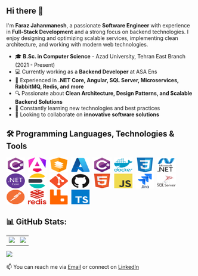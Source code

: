 ## Hi there 👋

I'm **Faraz Jahanmanesh**, a passionate **Software Engineer** with experience in **Full-Stack Development** and a strong focus on backend technologies. I enjoy designing and optimizing scalable services, implementing clean architecture, and working with modern web technologies.

- 🎓 **B.Sc. in Computer Science** - Azad University, Tehran East Branch (2021 - Present)
- 💻 Currently working as a **Backend Developer** at ASA Ens
- 🚀 Experienced in **.NET Core, Angular, SQL Server, Microservices, RabbitMQ, Redis, and more**
- 🔍 Passionate about **Clean Architecture, Design Patterns, and Scalable Backend Solutions**
- 🌱 Constantly learning new technologies and best practices
- 🤝 Looking to collaborate on **innovative software solutions**

## 🛠️ Programming Languages, Technologies & Tools

<div>
  <img src="https://github.com/devicons/devicon/blob/master/icons/csharp/csharp-original.svg" title="C#" alt="C#" width="50" height="40"/>&nbsp;
  <img src="https://github.com/devicons/devicon/blob/master/icons/angular/angular-original.svg" title="C#" alt="C#" width="50" height="40"/>&nbsp;
  <img src="https://github.com/devicons/devicon/blob/master/icons/angularmaterial/angularmaterial-original.svg" title="C#" alt="C#" width="50" height="40"/>&nbsp;
  <img src="https://github.com/devicons/devicon/blob/master/icons/azure/azure-original.svg" title="C#" alt="C#" width="50" height="40"/>&nbsp;
  <img src="https://github.com/devicons/devicon/blob/master/icons/csharp/csharp-original.svg" title="C#" alt="C#" width="50" height="40"/>&nbsp;
  <img src="https://github.com/devicons/devicon/blob/master/icons/docker/docker-plain-wordmark.svg" title="C#" alt="C#" width="50" height="40"/>&nbsp;
  <img src="https://github.com/devicons/devicon/blob/master/icons/css3/css3-original.svg" title="C#" alt="C#" width="50" height="40"/>&nbsp;
  <img src="https://github.com/devicons/devicon/blob/master/icons/dot-net/dot-net-original-wordmark.svg" title="C#" alt="C#" width="50" height="40"/>&nbsp;
  <img src="https://github.com/devicons/devicon/blob/master/icons/dotnetcore/dotnetcore-original.svg" title="C#" alt="C#" width="50" height="40"/>&nbsp;
  <img src="https://github.com/devicons/devicon/blob/master/icons/elasticsearch/elasticsearch-original.svg" title="C#" alt="C#" width="50" height="40"/>&nbsp;
  <img src="https://github.com/devicons/devicon/blob/master/icons/git/git-original.svg" title="C#" alt="C#" width="50" height="40"/>&nbsp;
  <img src="https://github.com/devicons/devicon/blob/master/icons/github/github-original.svg" title="C#" alt="C#" width="50" height="40"/>&nbsp;
  <img src="https://github.com/devicons/devicon/blob/master/icons/html5/html5-original.svg" title="C#" alt="C#" width="50" height="40"/>&nbsp;
  <img src="https://github.com/devicons/devicon/blob/master/icons/javascript/javascript-original.svg" title="C#" alt="C#" width="50" height="40"/>&nbsp;
  <img src="https://github.com/devicons/devicon/blob/master/icons/jira/jira-original-wordmark.svg" title="C#" alt="C#" width="50" height="40"/>&nbsp;
  <img src="https://github.com/devicons/devicon/blob/master/icons/microsoftsqlserver/microsoftsqlserver-original-wordmark.svg" title="C#" alt="C#" width="50" height="40"/>&nbsp;
  <img src="https://github.com/devicons/devicon/blob/master/icons/postman/postman-original.svg" title="C#" alt="C#" width="50" height="40"/>&nbsp;
  <img src="https://github.com/devicons/devicon/blob/master/icons/redis/redis-plain-wordmark.svg" title="C#" alt="C#" width="50" height="40"/>&nbsp;
  <img src="https://github.com/devicons/devicon/blob/master/icons/rabbitmq/rabbitmq-original.svg" title="C#" alt="C#" width="50" height="40"/>&nbsp;
  <img src="https://github.com/devicons/devicon/blob/master/icons/typescript/typescript-original.svg" title="C#" alt="C#" width="50" height="40"/>&nbsp;
</div>

## 📊 GitHub Stats:
<table border="0" cellspacing="0" cellpadding="0">
    <tr>
        <td>
            <img src="https://github-readme-stats.vercel.app/api?username=FarazJahanmanesh&show_icons=true&theme=algolia&hide_rank=True"/>
        </td>
        <td>
            <img src="https://github-readme-stats.vercel.app/api/top-langs/?username=FarazJahanmanesh&layout=compact&theme=algolia&langs_count=8"/>
        </td>
    </tr>
</table>

<p align="center">

![](https://komarev.com/ghpvc/?username=Faraz-Jahanmanesh&color=lightgrey)

📫 You can reach me via [Email](mailto:jahanmaneshfaraz@gmail.com) or connect on [LinkedIn](https://linkedin.com/in/your-profile)
